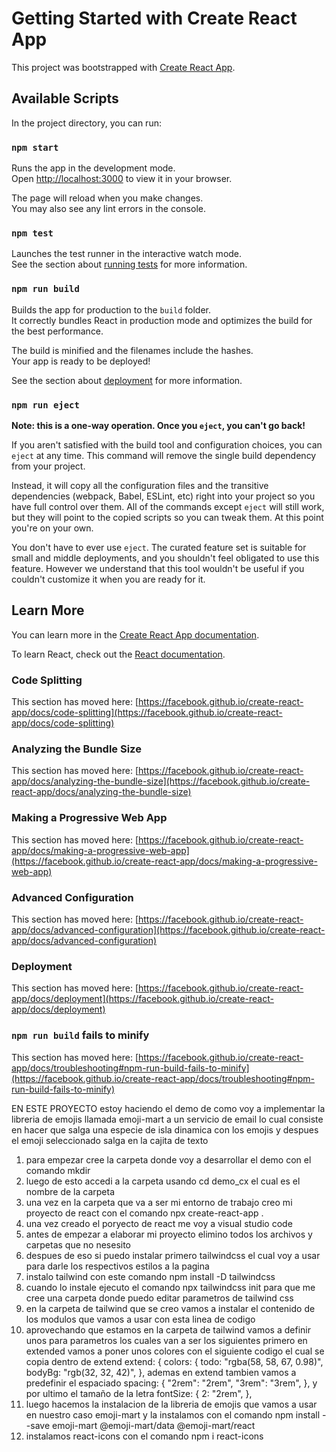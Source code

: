 # Getting Started with Create React App

This project was bootstrapped with [Create React App](https://github.com/facebook/create-react-app).

## Available Scripts

In the project directory, you can run:

### `npm start`

Runs the app in the development mode.\
Open [http://localhost:3000](http://localhost:3000) to view it in your browser.

The page will reload when you make changes.\
You may also see any lint errors in the console.

### `npm test`

Launches the test runner in the interactive watch mode.\
See the section about [running tests](https://facebook.github.io/create-react-app/docs/running-tests) for more information.

### `npm run build`

Builds the app for production to the `build` folder.\
It correctly bundles React in production mode and optimizes the build for the best performance.

The build is minified and the filenames include the hashes.\
Your app is ready to be deployed!

See the section about [deployment](https://facebook.github.io/create-react-app/docs/deployment) for more information.

### `npm run eject`

**Note: this is a one-way operation. Once you `eject`, you can't go back!**

If you aren't satisfied with the build tool and configuration choices, you can `eject` at any time. This command will remove the single build dependency from your project.

Instead, it will copy all the configuration files and the transitive dependencies (webpack, Babel, ESLint, etc) right into your project so you have full control over them. All of the commands except `eject` will still work, but they will point to the copied scripts so you can tweak them. At this point you're on your own.

You don't have to ever use `eject`. The curated feature set is suitable for small and middle deployments, and you shouldn't feel obligated to use this feature. However we understand that this tool wouldn't be useful if you couldn't customize it when you are ready for it.

## Learn More

You can learn more in the [Create React App documentation](https://facebook.github.io/create-react-app/docs/getting-started).

To learn React, check out the [React documentation](https://reactjs.org/).

### Code Splitting

This section has moved here: [https://facebook.github.io/create-react-app/docs/code-splitting](https://facebook.github.io/create-react-app/docs/code-splitting)

### Analyzing the Bundle Size

This section has moved here: [https://facebook.github.io/create-react-app/docs/analyzing-the-bundle-size](https://facebook.github.io/create-react-app/docs/analyzing-the-bundle-size)

### Making a Progressive Web App

This section has moved here: [https://facebook.github.io/create-react-app/docs/making-a-progressive-web-app](https://facebook.github.io/create-react-app/docs/making-a-progressive-web-app)

### Advanced Configuration

This section has moved here: [https://facebook.github.io/create-react-app/docs/advanced-configuration](https://facebook.github.io/create-react-app/docs/advanced-configuration)

### Deployment

This section has moved here: [https://facebook.github.io/create-react-app/docs/deployment](https://facebook.github.io/create-react-app/docs/deployment)

### `npm run build` fails to minify

This section has moved here: [https://facebook.github.io/create-react-app/docs/troubleshooting#npm-run-build-fails-to-minify](https://facebook.github.io/create-react-app/docs/troubleshooting#npm-run-build-fails-to-minify)


EN ESTE PROYECTO
estoy haciendo el demo de como voy a implementar la libreria de emojis llamada emoji-mart a un servicio de email lo cual consiste en hacer que salga una especie de isla dinamica con los emojis y despues el emoji seleccionado salga en la cajita de texto

1. para empezar cree la carpeta donde voy a desarrollar el demo con el comando mkdir
2. luego de esto accedi a la carpeta usando cd demo_cx el cual es el nombre de la carpeta 
3. una vez en la carpeta que va a ser mi entorno de trabajo creo mi proyecto de react con el  comando npx create-react-app .
4. una vez creado el poryecto de react me voy a visual studio code 
5.  antes de empezar a elaborar mi proyecto elimino todos los archivos y carpetas que no nesesito
6. despues de eso si puedo instalar primero tailwindcss el cual voy a usar para darle los respectivos estilos a la pagina 
7. instalo tailwind con este comando npm install -D tailwindcss
8. cuando lo instale ejecuto el comando npx tailwindcss init para que me cree una carpeta donde puedo editar parametros de tailwind css
9. en la carpeta de tailwind que se creo vamos a instalar el contenido de los modulos que vamos a usar 
con esta linea de codigo
10. aprovechando que estamos en la carpeta de tailwind vamos a definir unos para parametros los cuales van a ser 
los siguientes primero en extended vamos a poner unos colores con el siguiente codigo el cual se copia dentro de extend
    extend: {
      colors: {
        todo: "rgba(58, 58, 67, 0.98)",
        bodyBg: "rgb(32, 32, 42)",
      },
ademas en extend tambien vamos a predefinir el espaciado
            spacing: {
        "2rem": "2rem",
        "3rem": "3rem",
      },
y por ultimo el tamaño de la letra
          fontSize: {
        2: "2rem",
      },      
11. luego hacemos la instalacion de la libreria de emojis que vamos a  usar en nuestro caso emoji-mart y la instalamos con el comando npm install --save emoji-mart @emoji-mart/data @emoji-mart/react
12. instalamos react-icons con el comando npm i react-icons